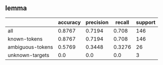 
## lemma

|                  | accuracy | precision | recall | support |
|------------------|----------|-----------|--------|---------|
| all              | 0.8767   | 0.7194    | 0.708  | 146     |
| known-tokens     | 0.8767   | 0.7194    | 0.708  | 146     |
| ambiguous-tokens | 0.5769   | 0.3448    | 0.3276 | 26      |
| unknown-targets  | 0.0      | 0.0       | 0.0    | 3       |

